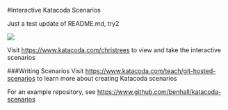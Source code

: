 #Interactive Katacoda Scenarios

Just a test update of README.md, try2

[![](http://shields.katacoda.com/katacoda/christrees/count.svg)](https://www.katacoda.com/christrees "Get your profile on Katacoda.com")

Visit https://www.katacoda.com/christrees to view and take the interactive scenarios

###Writing Scenarios
Visit https://www.katacoda.com/teach/git-hosted-scenarios to learn more about creating Katacoda scenarios

For an example repository, see https://www.github.com/benhall/katacoda-scenarios
